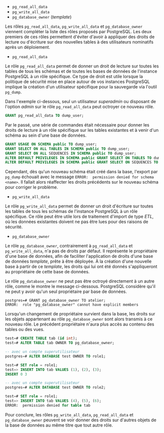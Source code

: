 <!--
Les commits sur ce sujet sont :

* https://git.postgresql.org/gitweb/?p=postgresql.git;a=commit;h=6c3ffd697e2242f5497ea4b40fffc8f6f922ff60
* https://git.postgresql.org/gitweb/?p=postgresql.git;a=commit;h=a14a0118a1fecf4066e53af52ed0f188607d0c4b

Discussion

* https://gitlab.dalibo.info/formation/workshops/-/issues/99

-->

<div class="slide-content">

  * `pg_read_all_data`
  * `pg_write_all_data`
  * `pg_database_owner` (_template_)

</div>

<div class="notes">

Les rôles `pg_read_all_data`, `pg_write_all_data` et `pg_database_owner` viennent 
compléter la liste des rôles proposés par PostgreSQL. Les deux premiers de ces 
rôles permettent d'éviter d'avoir à appliquer des droits de lecture ou d'écriture 
sur des nouvelles tables à des utilisateurs nominatifs après un déploiement.

* `pg_read_all_data`

Le rôle `pg_read_all_data` permet de donner un droit de lecture sur toutes les 
tables de tous les schémas et de toutes les bases de données de l'instance 
PostgreSQL à un rôle spécifique. Ce type  de droit est utile lorsque la politique 
de sécurité mise en place autour de vos instances PostgreSQL implique la création
d'un utilisateur spécifique pour la sauvegarde via l'outil `pg_dump`.

Dans l'exemple ci-dessous, seul un utilisateur _superadmin_ ou disposant de l'option
_admin_ sur le rôle `pg_read_all_data` peut octroyer ce nouveau rôle.

```sql
GRANT pg_read_all_data TO dump_user;
```

Par le passé, une série de commandes était nécessaire pour donner les droits de
lecture à un rôle spécifique sur les tables existantes et à venir d'un schéma au
sein d'une base de données.

```sql
GRANT USAGE ON SCHEMA public TO dump_user;
GRANT SELECT ON ALL TABLES IN SCHEMA public TO dump_user;
GRANT SELECT ON ALL SEQUENCES IN SCHEMA public TO dump_user;
ALTER DEFAULT PRIVILEGES IN SCHEMA public GRANT SELECT ON TABLES TO dump_user;
ALTER DEFAULT PRIVILEGES IN SCHEMA public GRANT SELECT ON SEQUENCES TO dump_user;
```

Cependant, dès qu'un nouveau schéma était créé dans la base, l'export par `pg_dump` 
échouait avec le message `ERROR:  permission denied for schema <name>`. Il fallait 
alors réaffecter les droits précédents sur le nouveau schéma pour corriger le problème.

* `pg_write_all_data`

Le rôle `pg_write_all_data` permet de donner un droit d'écriture sur toutes les 
tables de tous les schémas de l'instance PostgreSQL à un rôle spécifique. Ce rôle
peut être utile lors de traitement d'import de type _ETL_, où les données 
existantes doivent ne pas être lues pour des raisons de sécurité.

* `pg_database_owner`

Le rôle `pg_database_owner`, contrairement à `pg_read_all_data` et `pg_write_all_data`, 
n'a pas de droits par défaut. Il représente le propriétaire d'une base de données, 
afin de faciliter l'application de droits d'une base de données _template_, prête 
à être déployée. À la création d'une nouvelle base à partir de ce _template_, les droits 
qui lui ont été donnés s'appliqueront au propriétaire de cette base de données.

Le rôle `pg_database_owner` ne peut pas être octroyé directement à un autre rôle,
comme le montre le message ci-dessous. PostgreSQL considère qu'il ne peut y avoir
qu'un seul propriétaire par base de données.

```text
postgres=# GRANT pg_database_owner TO atelier;
ERROR:  role "pg_database_owner" cannot have explicit members
```

Lorsqu'un changement de propriétaire survient dans la base, les droits sur les
objets appartenant au rôle `pg_database_owner` sont alors transmis à ce nouveau
rôle. Le précédent propriétaire n'aura plus accès au contenu des tables ou des 
vues.

```sql
test=# CREATE TABLE tab (id int);
test=# ALTER TABLE tab OWNER TO pg_database_owner;

-- avec un compte superutilisateur
postgres=# ALTER DATABASE test OWNER TO role1;

test=# SET role = role1;
test=> INSERT INTO tab VALUES (1), (2), (3);
INSERT 0 3

-- avec un compte superutilisateur
postgres=# ALTER DATABASE test OWNER TO role2;

test=# SET role = role1;
test=> INSERT INTO tab VALUES (4), (5), (6);
ERROR:  permission denied for table tab
```

Pour conclure, les rôles `pg_write_all_data`, `pg_read_all_data` et `pg_database_owner`
peuvent se voir donner des droits sur d'autres objets de la base de données au 
même titre que tout autre rôle.

</div>
